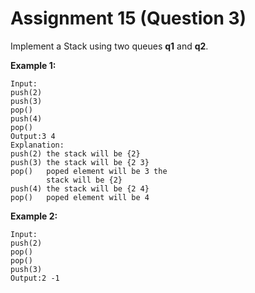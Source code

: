 # Assignment 15 (Question 3)

Implement a Stack using two queues **q1** and **q2**.

**Example 1:**

```
Input:
push(2)
push(3)
pop()
push(4)
pop()
Output:3 4
Explanation:
push(2) the stack will be {2}
push(3) the stack will be {2 3}
pop()   poped element will be 3 the
        stack will be {2}
push(4) the stack will be {2 4}
pop()   poped element will be 4

```

**Example 2:**

```
Input:
push(2)
pop()
pop()
push(3)
Output:2 -1
```